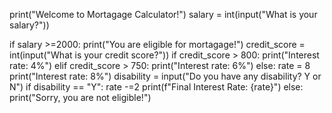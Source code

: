 print("Welcome to Mortagage Calculator!")
salary = int(input("What is your salary?"))

if salary >=2000:
  print("You are eligible for mortagage!")
  credit_score = int(input("What is your credit score?"))
  if credit_score > 800:
    print("Interest rate: 4%")
  elif credit_score > 750:
    print("Interest rate: 6%")
  else:
    rate = 8
    print("Interest rate: 8%")
    disability = input("Do you have any disability? Y or N")
    if disability == "Y":
      rate -=2
      print(f"Final Interest Rate: {rate}")
else:
  print("Sorry, you are not eligible!")